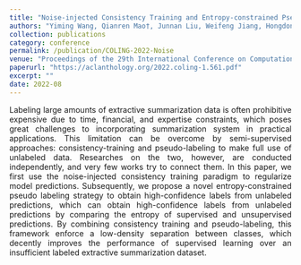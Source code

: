 ```yaml
---
title: "Noise-injected Consistency Training and Entropy-constrained Pseudo Labeling for Semi-supervised Extractive Summarization<span style='display:inline-block; background:#5cb85c; color:#fff; font-size:0.7em; font-weight:bold; padding:2px 5px; border-radius:3px; margin-left:6px; vertical-align:middle;'>CCF-B</span>"
authors: "Yiming Wang, Qianren Mao†, Junnan Liu, Weifeng Jiang, Hongdong Zhu, Jianxin Li"
collection: publications
category: conference
permalink: /publication/COLING-2022-Noise
venue: "Proceedings of the 29th International Conference on Computational Linguistics (COLING)"
paperurl: "https://aclanthology.org/2022.coling-1.561.pdf"
excerpt: ""
date: 2022-08
---
```



<div style="text-align: justify;">
Labeling large amounts of extractive summarization data is often prohibitive expensive due to time, financial, and expertise constraints, which poses great challenges to incorporating summarization system in practical applications. This limitation can be overcome by semi-supervised approaches: consistency-training and pseudo-labeling to make full use of unlabeled data. Researches on the two, however, are conducted independently, and very few works try to connect them. In this paper, we first use the noise-injected consistency training paradigm to regularize model predictions. Subsequently, we propose a novel entropy-constrained pseudo labeling strategy to obtain high-confidence labels from unlabeled predictions, which can obtain high-confidence labels from unlabeled predictions by comparing the entropy of supervised and unsupervised predictions. By combining consistency training and pseudo-labeling, this framework enforce a low-density separation between classes, which decently improves the performance of supervised learning over an insufficient labeled extractive summarization dataset.
</div>
